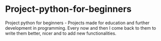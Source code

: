 # Project-python-for-beginners
Project python for beginners - Projects made for education and further development in programming.
Every now and then I come back to them to write them better, nicer and to add new functionalities.

